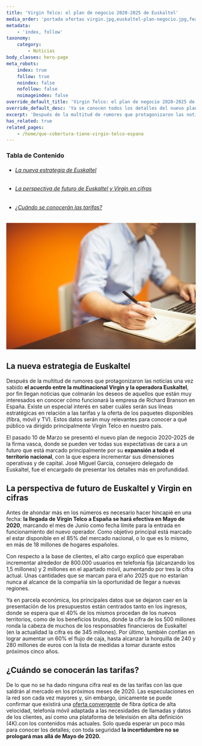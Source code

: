 ```yaml
---
title: 'Virgin Telco: el plan de negocio 2020-2025 de Euskaltel'
media_order: 'portada ofertas virgin.jpg,euskaltel-plan-negocio.jpg,featured-loop.jpg,oficina.jpg'
metadata:
    - 'index, follow'
taxonomy:
    category:
        - Noticias
body_classes: hero-page
meta_robots:
    index: true
    follow: true
    noindex: false
    nofollow: false
    noimageindex: false
override_default_title: 'Virgin Telco: el plan de negocio 2020-2025 de Euskaltel'
override_default_desc: 'Ya se conocen todos los detalles del nuevo plan de negocio de Euskaltel para el ejercicio 2020-2025. Como no podía ser de otra manera, el acuerdo con Virgin para su plan de expansión en España es uno de los grandes protagonistas.'
excerpt: 'Después de la multitud de rumores que protagonizaron las noticias una vez sabido el acuerdo entre la multinacional Virgin y la operadora Euskaltel, por fin llegan noticias....'
has_related: true
related_pages:
    - /home/que-cobertura-tiene-virgin-telco-espana
---
```


<!-- # Virgin Telco: el plan de negocio 2020-2025 de Euskaltel -->

<!-- <div class="mb-5"></div> -->

<!-- ![](euskaltel-plan-negocio.jpg) -->

<!-- <div class="mb-5"></div> -->

### Tabla de Contenido

<div class="links-list"></div>

* ######  <span class="magnet-link">[La nueva estrategia de Euskaltel](#estrategia)</span>
* ######  <span class="magnet-link">[La perspectiva de futuro de Euskaltel y Virgin en cifras](#futuro)</span>
* ######  <span class="magnet-link">[¿Cuándo se conocerán las tarifas?](#tarifas)</span>

<div class="mb-5"></div>

![](oficina.jpg)

<div class="mb-5"></div>

## <span id="estrategia">La nueva estrategia de Euskaltel</span>

Después de la multitud de rumores que protagonizaron las noticias una vez sabido **el acuerdo entre la multinacional Virgin y la operadora Euskaltel**, por fin llegan noticias que colmarán los deseos de aquellos que están muy interesados en conocer cómo funcionará la empresa de Richard Branson en España. Existe un especial interés en saber cuáles serán sus líneas estratégicas en relación a las tarifas y la oferta de los paquetes disponibles (fibra, móvil y TV). Estos datos serán muy relevantes para conocer a qué público va dirigido principalmente Virgin Telco en nuestro país. 

El pasado 10 de Marzo se presentó el nuevo plan de negocio 2020-2025 de la firma vasca, donde se pueden ver todas sus expectativas de cara a un futuro que está marcado principalmente por su **expansión a todo el territorio nacional**, con la que espera incrementar sus dimensiones operativas y de capital. José Miguel García, consejero delegado de Euskaltel, fue el encargado de presentar los detalles más en profundidad.

<div class="mb-5"></div>

## <span id="futuro">La perspectiva de futuro de Euskaltel y Virgin en cifras</span>

Antes de ahondar más en los números es necesario hacer hincapié en una fecha: **la llegada de Virgin Telco a España se hará efectiva en Mayo de 2020**, marcando el mes de Junio como fecha límite para la entrada en funcionamiento del nuevo operador. Como objetivo principal está marcado el estar disponible en el 85% del mercado nacional, o lo que es lo mismo, en más de 18 millones de hogares españoles.

Con respecto a la base de clientes, el alto cargo explicó que esperaban incrementar alrededor de 800.000 usuarios en telefonía fija (alcanzando los 1,5 millones) y 2 millones en el apartado móvil, aumentando por tres la cifra actual. Unas cantidades que se marcan para el año 2025 que no estarían nunca al alcance de la compañía sin la oportunidad de llegar a nuevas regiones.

Ya en parcela económica, los principales datos que se dejaron caer en la presentación de los presupuestos están centrados tanto en los ingresos, donde se espera que el 40% de los mismos procedan de los nuevos territorios, como de los beneficios brutos, donde la cifra de los 500 millones ronda la cabeza de muchos de los responsables financieros de Euskaltel (en la actualidad la cifra es de 345 millones). Por último, también confían en lograr aumentar un 60% el flujo de caja, hasta alcanzar la horquilla de 240 y 280 millones de euros con la lista de medidas a tomar durante estos próximos cinco años.

<div class="mb-5"></div>

## <span id="tarifas">¿Cuándo se conocerán las tarifas?</span>

De lo que no se ha dado ninguna cifra real es de las tarifas con las que saldrán al mercado en los próximos meses de 2020. Las especulaciones en la red son cada vez mayores y, sin embargo, únicamente se puede confirmar que existirá una [oferta convergente](https://www.ofertasvirgin.es/home/oferta-fibra-movil-tv-virgin-telco-espana) de fibra óptica de alta velocidad, telefonía móvil adaptada a las necesidades de llamadas y datos de los clientes, así como una plataforma de televisión en alta definición (4K).con los contenidos más actuales. Solo queda esperar un poco más para conocer los detalles; con toda seguridad **la incertidumbre no se prologará mas allá de Mayo de 2020.**
